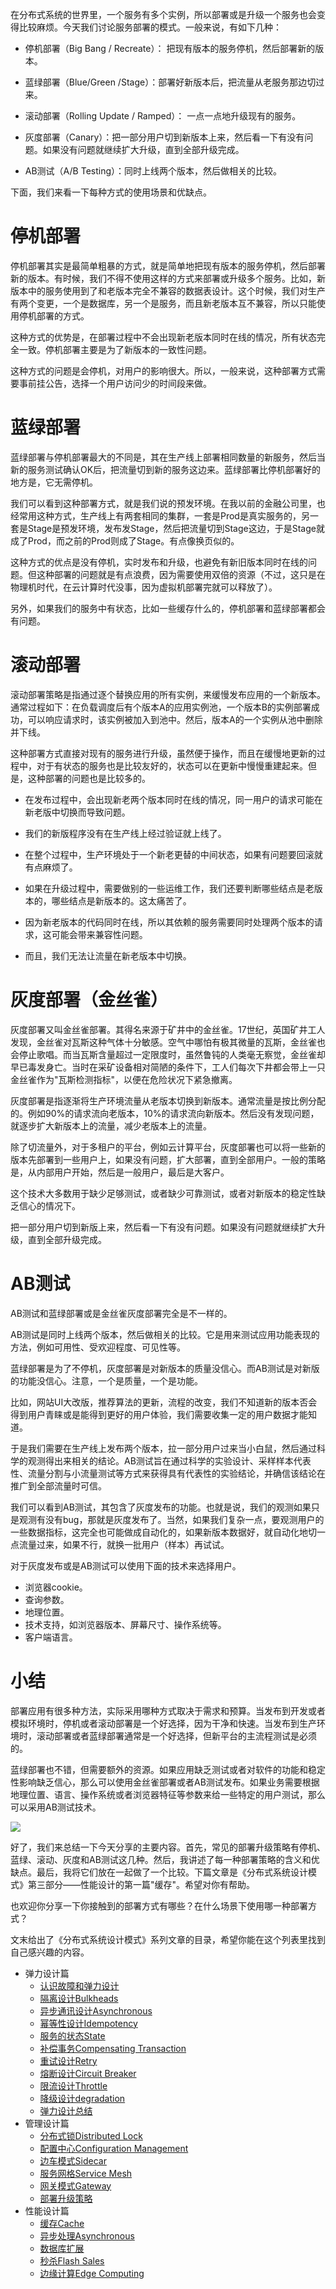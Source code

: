 在分布式系统的世界里，一个服务有多个实例，所以部署或是升级一个服务也会变得比较麻烦。今天我们讨论服务部署的模式。一般来说，有如下几种：

* 停机部署（Big Bang / Recreate）： 把现有版本的服务停机，然后部署新的版本。

* 蓝绿部署（Blue/Green /Stage）：部署好新版本后，把流量从老服务那边切过来。

* 滚动部署（Rolling Update / Ramped）： 一点一点地升级现有的服务。

* 灰度部署（Canary）：把一部分用户切到新版本上来，然后看一下有没有问题。如果没有问题就继续扩大升级，直到全部升级完成。

* AB测试（A/B Testing）：同时上线两个版本，然后做相关的比较。

<!-- [[[read_end]]] -->

下面，我们来看一下每种方式的使用场景和优缺点。

# 停机部署

停机部署其实是最简单粗暴的方式，就是简单地把现有版本的服务停机，然后部署新的版本。有时候，我们不得不使用这样的方式来部署或升级多个服务。比如，新版本中的服务使用到了和老版本完全不兼容的数据表设计。这个时候，我们对生产有两个变更，一个是数据库，另一个是服务，而且新老版本互不兼容，所以只能使用停机部署的方式。

这种方式的优势是，在部署过程中不会出现新老版本同时在线的情况，所有状态完全一致。停机部署主要是为了新版本的一致性问题。

这种方式的问题是会停机，对用户的影响很大。所以，一般来说，这种部署方式需要事前挂公告，选择一个用户访问少的时间段来做。

# 蓝绿部署

蓝绿部署与停机部署最大的不同是，其在生产线上部署相同数量的新服务，然后当新的服务测试确认OK后，把流量切到新的服务这边来。蓝绿部署比停机部署好的地方是，它无需停机。

我们可以看到这种部署方式，就是我们说的预发环境。在我以前的金融公司里，也经常用这种方式，生产线上有两套相同的集群，一套是Prod是真实服务的，另一套是Stage是预发环境，发布发Stage，然后把流量切到Stage这边，于是Stage就成了Prod，而之前的Prod则成了Stage。有点像换页似的。

这种方式的优点是没有停机，实时发布和升级，也避免有新旧版本同时在线的问题。但这种部署的问题就是有点浪费，因为需要使用双倍的资源（不过，这只是在物理机时代，在云计算时代没事，因为虚拟机部署完就可以释放了）。

另外，如果我们的服务中有状态，比如一些缓存什么的，停机部署和蓝绿部署都会有问题。

# 滚动部署

滚动部署策略是指通过逐个替换应用的所有实例，来缓慢发布应用的一个新版本。通常过程如下：在负载调度后有个版本A的应用实例池，一个版本B的实例部署成功，可以响应请求时，该实例被加入到池中。然后，版本A的一个实例从池中删除并下线。

这种部署方式直接对现有的服务进行升级，虽然便于操作，而且在缓慢地更新的过程中，对于有状态的服务也是比较友好的，状态可以在更新中慢慢重建起来。但是，这种部署的问题也是比较多的。

* 在发布过程中，会出现新老两个版本同时在线的情况，同一用户的请求可能在新老版中切换而导致问题。

* 我们的新版程序没有在生产线上经过验证就上线了。

* 在整个过程中，生产环境处于一个新老更替的中间状态，如果有问题要回滚就有点麻烦了。

* 如果在升级过程中，需要做别的一些运维工作，我们还要判断哪些结点是老版本的，哪些结点是新版本的。这太痛苦了。

* 因为新老版本的代码同时在线，所以其依赖的服务需要同时处理两个版本的请求，这可能会带来兼容性问题。

* 而且，我们无法让流量在新老版本中切换。

# 灰度部署（金丝雀）

灰度部署又叫金丝雀部署。其得名来源于矿井中的金丝雀。17世纪，英国矿井工人发现，金丝雀对瓦斯这种气体十分敏感。空气中哪怕有极其微量的瓦斯，金丝雀也会停止歌唱。而当瓦斯含量超过一定限度时，虽然鲁钝的人类毫无察觉，金丝雀却早已毒发身亡。当时在采矿设备相对简陋的条件下，工人们每次下井都会带上一只金丝雀作为"瓦斯检测指标"，以便在危险状况下紧急撤离。

灰度部署是指逐渐将生产环境流量从老版本切换到新版本。通常流量是按比例分配的。例如90\%的请求流向老版本，10\%的请求流向新版本。然后没有发现问题，就逐步扩大新版本上的流量，减少老版本上的流量。

除了切流量外，对于多租户的平台，例如云计算平台，灰度部署也可以将一些新的版本先部署到一些用户上，如果没有问题，扩大部署，直到全部用户。一般的策略是，从内部用户开始，然后是一般用户，最后是大客户。

这个技术大多数用于缺少足够测试，或者缺少可靠测试，或者对新版本的稳定性缺乏信心的情况下。

把一部分用户切到新版上来，然后看一下有没有问题。如果没有问题就继续扩大升级，直到全部升级完成。

# AB测试

AB测试和蓝绿部署或是金丝雀灰度部署完全是不一样的。

AB测试是同时上线两个版本，然后做相关的比较。它是用来测试应用功能表现的方法，例如可用性、受欢迎程度、可见性等。

蓝绿部署是为了不停机，灰度部署是对新版本的质量没信心。而AB测试是对新版的功能没信心。注意，一个是质量，一个是功能。

比如，网站UI大改版，推荐算法的更新，流程的改变，我们不知道新的版本否会得到用户青睐或是能得到更好的用户体验，我们需要收集一定的用户数据才能知道。

于是我们需要在生产线上发布两个版本，拉一部分用户过来当小白鼠，然后通过科学的观测得出来相关的结论。AB测试旨在通过科学的实验设计、采样样本代表性、流量分割与小流量测试等方式来获得具有代表性的实验结论，并确信该结论在推广到全部流量时可信。

我们可以看到AB测试，其包含了灰度发布的功能。也就是说，我们的观测如果只是观测有没有bug，那就是灰度发布了。当然，如果我们复杂一点，要观测用户的一些数据指标，这完全也可能做成自动化的，如果新版本数据好，就自动化地切一点流量过来，如果不行，就换一批用户（样本）再试试。

对于灰度发布或是AB测试可以使用下面的技术来选择用户。

* 浏览器cookie。
* 查询参数。
* 地理位置。
* 技术支持，如浏览器版本、屏幕尺寸、操作系统等。
* 客户端语言。

# 小结

部署应用有很多种方法，实际采用哪种方式取决于需求和预算。当发布到开发或者模拟环境时，停机或者滚动部署是一个好选择，因为干净和快速。当发布到生产环境时，滚动部署或者蓝绿部署通常是一个好选择，但新平台的主流程测试是必须的。

蓝绿部署也不错，但需要额外的资源。如果应用缺乏测试或者对软件的功能和稳定性影响缺乏信心，那么可以使用金丝雀部署或者AB测试发布。如果业务需要根据地理位置、语言、操作系统或者浏览器特征等参数来给一些特定的用户测试，那么可以采用AB测试技术。

![](https://static001.geekbang.org/resource/image/08/75/08492dde28724d6f0a46ef89b0aec275.jpg?wh=1563x1173)

好了，我们来总结一下今天分享的主要内容。首先，常见的部署升级策略有停机、蓝绿、滚动、灰度和AB测试这几种。然后，我讲述了每一种部署策略的含义和优缺点。最后，我将它们放在一起做了一个比较。下篇文章是《分布式系统设计模式》第三部分——性能设计的第一篇"缓存"。希望对你有帮助。

也欢迎你分享一下你接触到的部署方式有哪些？在什么场景下使用哪一种部署方式？

文末给出了《分布式系统设计模式》系列文章的目录，希望你能在这个列表里找到自己感兴趣的内容。

* 弹力设计篇
  * [认识故障和弹力设计](https://time.geekbang.org/column/article/3912)
  * [隔离设计Bulkheads](https://time.geekbang.org/column/article/3917)
  * [异步通讯设计Asynchronous](https://time.geekbang.org/column/article/3926)
  * [幂等性设计Idempotency](https://time.geekbang.org/column/article/4050)
  * [服务的状态State](https://time.geekbang.org/column/article/4086)
  * [补偿事务Compensating Transaction](https://time.geekbang.org/column/article/4087)
  * [重试设计Retry](https://time.geekbang.org/column/article/4121)
  * [熔断设计Circuit Breaker](https://time.geekbang.org/column/article/4241)
  * [限流设计Throttle](https://time.geekbang.org/column/article/4245)
  * [降级设计degradation](https://time.geekbang.org/column/article/4252)
  * [弹力设计总结](https://time.geekbang.org/column/article/4253)
* 管理设计篇
  * [分布式锁Distributed Lock](https://time.geekbang.org/column/article/5175)
  * [配置中心Configuration Management](https://time.geekbang.org/column/article/5819)
  * [边车模式Sidecar](https://time.geekbang.org/column/article/5909)
  * [服务网格Service Mesh](https://time.geekbang.org/column/article/5920)
  * [网关模式Gateway](https://time.geekbang.org/column/article/6086)
  * [部署升级策略](https://time.geekbang.org/column/article/6283)
* 性能设计篇
  * [缓存Cache](https://time.geekbang.org/column/article/6282)
  * [异步处理Asynchronous](https://time.geekbang.org/column/article/7036)
  * [数据库扩展](https://time.geekbang.org/column/article/7045)
  * [秒杀Flash Sales](https://time.geekbang.org/column/article/7047)
  * [边缘计算Edge Computing](https://time.geekbang.org/column/article/7086)